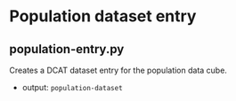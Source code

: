 # Population dataset entry

## population-entry.py
Creates a DCAT dataset entry for the population data cube.
- output: ```population-dataset```